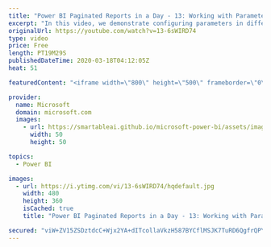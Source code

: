 ```yaml
---
title: "Power BI Paginated Reports in a Day - 13: Working with Parameters - Part 3"
excerpt: "In this video, we demonstrate configuring parameters in different scenarios for the list report.  The Power BI Paginated Reports in a Day online course aims to empower you as a report author with the technical knowledge required to create, publish, and distribute Power BI paginated reports. We recommend"
originalUrl: https://youtube.com/watch?v=13-6sWIRD74
type: video
price: Free
length: PT19M29S
publishedDateTime: 2020-03-18T04:12:05Z
heat: 51

featuredContent: "<iframe width=\"800\" height=\"500\" frameborder=\"0\" src=\"https://www.youtube.com/embed/13-6sWIRD74\" allow=\"accelerometer; autoplay; encrypted-media; gyroscope; picture-in-picture\" allowfullscreen></iframe>"

provider:
  name: Microsoft
  domain: microsoft.com
  images:
    - url: https://smartableai.github.io/microsoft-power-bi/assets/images/organizations/microsoft.com-50x50.jpg
      width: 50
      height: 50

topics:
  - Power BI

images:
  - url: https://i.ytimg.com/vi/13-6sWIRD74/hqdefault.jpg
    width: 480
    height: 360
    isCached: true
    title: "Power BI Paginated Reports in a Day - 13: Working with Parameters - Part 3"

secured: "viW+ZV15ZSDztdcC+Wjx2YA+dITcollaVkzH587BYCflMSJK7TuRD6QgfrQPY3LorhqTicvmx30vF9QPKq1sfmQoiI0ZLGf7K14FshDUpm9/AdqfmJT6BuBLIigcTR+tR0wQCd/vv/p544qpyOHM33hPXlBDrJx1WDg/wfdrVhf1ppzQyA2zKAJdVPrtuHik2V46OwmWAnwGcMJ3dlCZAgxrILjw7iGVMfgjBRFEx30FEcdI7KveXBsl7B/ym24lHNWCLR9oJbN5ItASoyfoZqc4mnRZKaBtk+gj1piCnRzgQw8rwrGxbXo33b83sGzXdleTghea4Nn+itVDY+U1P0gyuCSiRn5sJQ5X3A97qvWQHvH9PX8Bek5QdEjCjPJC23zid2tmwEVG2n8qukhDvjYfWeGKVCJykr+JaZYlBhE=;iFIF5CHFMrO6uBzEZFvpiA=="
---
```


